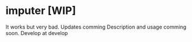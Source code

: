 # imputer [WIP]
It works but very bad. Updates comming
Description and usage comming soon. Develop at develop
